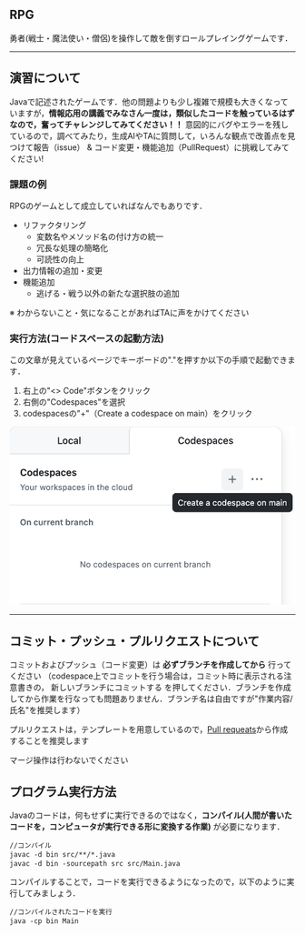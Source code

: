 ## RPG
勇者(戦士・魔法使い・僧侶)を操作して敵を倒すロールプレイングゲームです．

***

## 演習について
Javaで記述されたゲームです．他の問題よりも少し複雑で規模も大きくなっていますが，**情報応用の講義でみなさん一度は，類似したコードを触っているはずなので，奮ってチャレンジしてみてください！！**
意図的にバグやエラーを残しているので，調べてみたり，生成AIやTAに質問して，いろんな観点で改善点を見つけて報告（issue） & コード変更・機能追加（PullRequest）に挑戦してみてください!

### 課題の例
RPGのゲームとして成立していればなんでもありです．
- リファクタリング
  - 変数名やメソッド名の付け方の統一
  - 冗長な処理の簡略化
  - 可読性の向上
- 出力情報の追加・変更
- 機能追加
  - 逃げる・戦う以外の新たな選択肢の追加

※ わからないこと・気になることがあればTAに声をかけてください


### 実行方法(コードスペースの起動方法)
この文章が見えているページでキーボードの"."を押すか以下の手順で起動できます．
1. 右上の"<> Code"ボタンをクリック
2. 右側の"Codespaces"を選択
3. codespacesの"+"（Create a codespace on main）をクリック

![alt text](image.png)

***

## コミット・プッシュ・プルリクエストについて
コミットおよびプッシュ（コード変更）は **必ずブランチを作成してから** 行ってください
（codespace上でコミットを行う場合は，コミット時に表示される注意書きの， 新しいブランチにコミットする を押してください．ブランチを作成してから作業を行なっても問題ありません．ブランチ名は自由ですが"作業内容/氏名"を推奨します）

プルリクエストは，テンプレートを用意しているので，[Pull requeats](https://github.com/SocSEL-INFOseminar1-2025/RPG_Java/pulls)から作成することを推奨します

マージ操作は行わないでください

## プログラム実行方法
Javaのコードは，何もせずに実行できるのではなく，**コンパイル(人間が書いたコードを，コンピュータが実行できる形に変換する作業)** が必要になります．
```
//コンパイル
javac -d bin src/**/*.java
javac -d bin -sourcepath src src/Main.java
```

コンパイルすることで，コードを実行できるようになったので，以下のように実行してみましょう．
```
//コンパイルされたコードを実行
java -cp bin Main
```